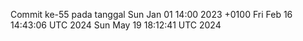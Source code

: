 Commit ke-55 pada tanggal Sun Jan 01 14:00 2023 +0100
Fri Feb 16 14:43:06 UTC 2024
Sun May 19 18:12:41 UTC 2024
